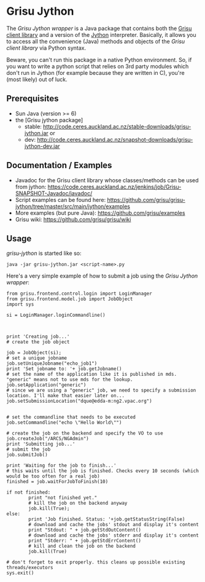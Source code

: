 Grisu Jython
===========

The *Grisu Jython wrapper* is a Java package that contains both the [Grisu client library](https://github.com/grisu/grisu/wiki/Grisu-client-library) and a version of the [Jython](http://jython.org/) interpreter. Basically, it allows you to access all the convenience (Java) methods and objects of the *Grisu client library* via Python syntax. 

Beware, you can't run this package in a native Python environment. So, if you want to write a python script that relies on 3rd party modules which don't run in Jython (for example because they are written in C), you're (most likely) out of luck.


Prerequisites
---------------------

* Sun Java (version >= 6)
* the [Grisu jython package]
  * stable: http://code.ceres.auckland.ac.nz/stable-downloads/grisu-jython.jar or
  * dev: http://code.ceres.auckland.ac.nz/snapshot-downloads/grisu-jython-dev.jar


Documentation / Examples
---------------------------

* Javadoc for the Grisu client library whose classes/methods can be used from jython: https://code.ceres.auckland.ac.nz/jenkins/job/Grisu-SNAPSHOT-Javadoc/javadoc/
* Script examples can be found here: https://github.com/grisu/grisu-jython/tree/master/src/main/jython/examples
* More examples (but pure Java): https://github.com/grisu/examples
* Grisu wiki: https://github.com/grisu/grisu/wiki

Usage
----------

*grisu-jython* is started like so:

    java -jar grisu-jython.jar <script-name>.py

Here's a very simple example of how to submit a job using the *Grisu Jython wrapper*:

    from grisu.frontend.control.login import LoginManager
    from grisu.frontend.model.job import JobObject
    import sys

    si = LoginManager.loginCommandline()

    

    print 'Creating job...'
    # create the job object

    job = JobObject(si);
    # set a unique jobname
    job.setUniqueJobname("echo_job1")
    print 'Set jobname to: '+ job.getJobname()
    # set the name of the application like it is published in mds. "generic" means not to use mds for the lookup.
    job.setApplication("generic")
    # since we are using a "generic" job, we need to specify a submission location. I'll make that easier later on...
    job.setSubmissionLocation("dque@edda-m:ng2.vpac.org")

    
    # set the commandline that needs to be executed
    job.setCommandline("echo \"Hello World\"")
    
    # create the job on the backend and specify the VO to use
    job.createJob("/ARCS/NGAdmin")
    print 'Submitting job...'
    # submit the job
    job.submitJob()
    
    print 'Waiting for the job to finish...'
    # this waits until the job is finished. Checks every 10 seconds (which would be too often for a real job)
    finished = job.waitForJobToFinish(10)
    
    if not finished:
            print "not finished yet."
            # kill the job on the backend anyway
            job.kill(True);
    else:
            print 'Job finished. Status: '+job.getStatusString(False)
            # download and cache the jobs' stdout and display it's content
            print "Stdout: " + job.getStdOutContent()
            # download and cache the jobs' stderr and display it's content
            print "Stderr: " + job.getStdErrContent()
            # kill and clean the job on the backend
            job.kill(True)
    
    # don't forget to exit properly. this cleans up possible existing threads/executors
    sys.exit()


